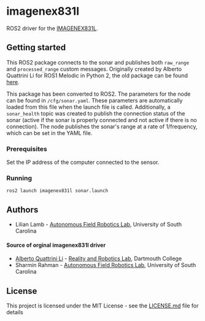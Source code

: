 # imagenex831l

ROS2 driver for the [IMAGENEX831L](https://imagenex.com/products/831l-pipe-profiling).

## Getting started
This ROS2 package connects to the sonar and publishes both `raw_range` and `processed_range` custom messages. Originally created by Alberto Quattrini Li for ROS1 Melodic in Python 2, the old package can be found [here](https://github.com/quattrinili/imagenex831l).

This package has been converted to ROS2. The parameters for the node can be found in `/cfg/sonar.yaml`. These parameters are automatically loaded from this file when the launch file is called. Additionally, a `sonar_health` topic was created to publish the connection status of the sonar (active if the sonar is properly connected and not active if there is no connection). The node publishes the sonar's range at a rate of 1/frequency, which can be set in the YAML file.

### Prerequisites

Set the IP address of the computer connected to the sensor.

### Running
```
ros2 launch imagenex831l sonar.launch
```

## Authors
* Lilian Lamb - [Autonomous Field Robotics Lab](https://afrl.cse.sc.edu), University of South Carolina
  
#### Source of orginal imagenex831l driver
* [Alberto Quattrini Li](https://sites.google.com/view/albertoq) - [Reality and Robotics Lab](https://rlab.cs.dartmouth.edu), Dartmouth College
* Sharmin Rahman - [Autonomous Field Robotics Lab](https://afrl.cse.sc.edu), University of South Carolina

## License

This project is licensed under the MIT License - see the [LICENSE.md](LICENSE.md) file for details
